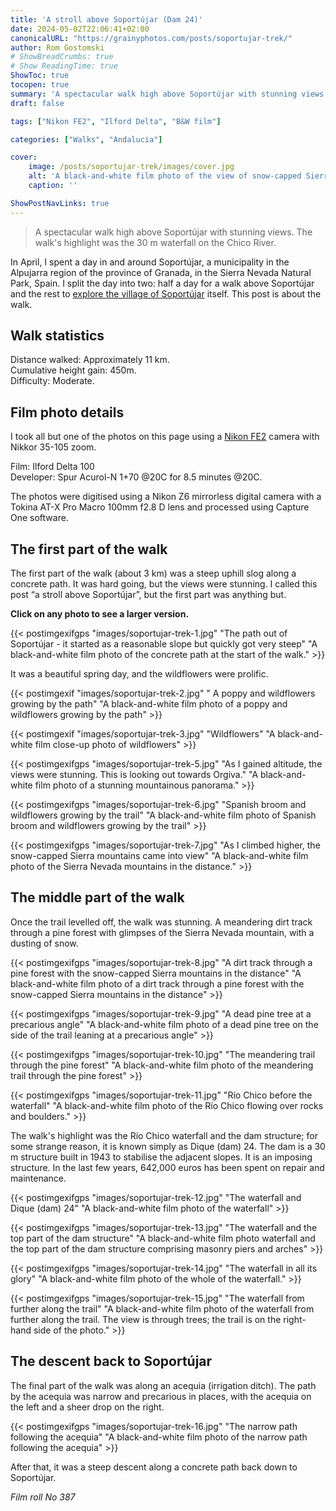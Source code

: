 ```yaml
---
title: 'A stroll above Soportújar (Dam 24)'
date: 2024-05-02T22:06:41+02:00
canonicalURL: "https://grainyphotos.com/posts/soportujar-trek/"
author: Rom Gostomski
# ShowBreadCrumbs: true
# Show ReadingTime: true
ShowToc: true
tocopen: true
summary: 'A spectacular walk high above Soportújar with stunning views. See 15 film photos shot with a Nikon FE2 from the walk, including the impressive 30 m waterfall on the Chico River.' # The summary appears as the Google description and also on the posts list page. If you also want it to appear on the page, use description instead of summary.
draft: false

tags: ["Nikon FE2", "Ilford Delta", "B&W film"]

categories: ["Walks", "Andalucia"]

cover:
    image: /posts/soportujar-trek/images/cover.jpg
    alt: 'A black-and-white film photo of the view of snow-capped Sierra Nevada Mountains from the stroll above Soportújar.'
    caption: ''

ShowPostNavLinks: true
---
```

> A spectacular walk high above Soportújar with stunning views. The walk's highlight was the 30 m waterfall on the Chico River.

In April, I spent a day in and around Soportújar, a municipality in the Alpujarra region of the province of Granada, in the Sierra Nevada Natural Park, Spain. I split the day into two: half a day for a walk above Soportújar and the rest to [explore the village of Soportújar](https://grainyphotos.com/posts/soportujar/) itself. This post is about the walk.

## Walk statistics

Distance walked: Approximately 11 km.  
Cumulative height gain: 450m.  
Difficulty: Moderate.

## Film photo details

I took all but one of the photos on this page using a [Nikon FE2](/gear/cameras/nikon-fe2/) camera with Nikkor 35-105 zoom. 

Film: Ilford Delta 100  
Developer: Spur Acurol-N 1+70 @20C for 8.5 minutes @20C.

The photos were digitised using a Nikon Z6 mirrorless digital camera with a Tokina AT-X Pro Macro 100mm f2.8 D lens and processed using Capture One software.

## The first part of the walk

The first part of the walk (about 3 km) was a steep uphill slog along a concrete path. It was hard going, but the views were stunning. I called this post “a stroll above Soportújar”, but the first part was anything but.

**Click on any photo to see a larger version.**

{{< postimgexifgps "images/soportujar-trek-1.jpg" 
"The path out of Soportújar - it started as a reasonable slope but quickly got very steep" 
"A black-and-white film photo of the concrete path at the start of the walk." >}}

It was a beautiful spring day, and the wildflowers were prolific.

{{< postimgexif "images/soportujar-trek-2.jpg" 
" A poppy and wildflowers growing by the path" 
"A black-and-white film photo of a poppy and wildflowers growing by the path" >}}

{{< postimgexif "images/soportujar-trek-3.jpg" 
"Wildflowers" 
"A black-and-white film close-up photo of wildflowers" >}}

{{< postimgexifgps "images/soportujar-trek-5.jpg" 
"As I gained altitude, the views were stunning. This is looking out towards Orgiva." 
"A black-and-white film photo of a stunning mountainous panorama." >}}

{{< postimgexifgps "images/soportujar-trek-6.jpg" 
"Spanish broom and wildflowers growing by the trail" 
"A black-and-white film photo of Spanish broom and wildflowers growing by the trail" >}}

{{< postimgexifgps "images/soportujar-trek-7.jpg" 
"As I climbed higher, the snow-capped Sierra mountains came into view" 
"A black-and-white film photo of the Sierra Nevada mountains in the distance." >}}

## The middle part of the walk

Once the trail levelled off, the walk was stunning. A meandering dirt track through a pine forest with glimpses of the Sierra Nevada mountain, with a dusting of snow.

{{< postimgexifgps "images/soportujar-trek-8.jpg" 
"A dirt track through a pine forest with the snow-capped Sierra mountains in the distance" 
"A black-and-white film photo of a dirt track through a pine forest with the snow-capped Sierra mountains in the distance" >}}

{{< postimgexifgps "images/soportujar-trek-9.jpg" 
"A dead pine tree at a precarious angle" 
"A black-and-white film photo of a dead pine tree on the side of the trail leaning at a precarious angle" >}}

{{< postimgexifgps "images/soportujar-trek-10.jpg" 
"The meandering trail through the pine forest" 
"A black-and-white film photo of the meandering trail through the pine forest" >}}

{{< postimgexifgps "images/soportujar-trek-11.jpg" 
"Río Chico before the waterfall" 
"A black-and-white film photo of the Río Chico flowing over rocks and boulders." >}}

The walk's highlight was the Río Chico waterfall and the dam structure; for some strange reason, it is known simply as Dique (dam) 24. The dam is a 30 m structure built in 1943 to stabilise the adjacent slopes. It is an imposing structure. In the last few years, 642,000 euros has been spent on repair and maintenance.

{{< postimgexifgps "images/soportujar-trek-12.jpg" 
"The waterfall and Dique (dam) 24" 
"A black-and-white film photo of the waterfall" >}}

{{< postimgexifgps "images/soportujar-trek-13.jpg" 
"The waterfall and the top part of the dam structure" 
"A black-and-white film photo waterfall and the top part of the dam structure comprising masonry piers and arches" >}}

{{< postimgexifgps "images/soportujar-trek-14.jpg" 
"The waterfall in all its glory" 
"A black-and-white film photo of the whole of the waterfall." >}}

{{< postimgexifgps "images/soportujar-trek-15.jpg" 
"The waterfall from further along the trail" 
"A black-and-white film photo of the waterfall from further along the trail. The view is through trees; the trail is on the right-hand side of the photo." >}}

## The descent back to Soportújar

The final part of the walk was along an acequia (irrigation ditch). The path by the acequia was narrow and precarious in places, with the acequia on the left and a sheer drop on the right.

{{< postimgexifgps "images/soportujar-trek-16.jpg" 
"The narrow path following the acequia" 
"A black-and-white film photo of the narrow path following the acequia" >}}

After that, it was a steep descent along a concrete path back down to Soportújar.

*Film roll No 387*

